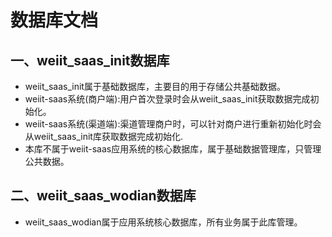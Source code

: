 
# 数据库文档



## 一、weiit_saas_init数据库


 -  weiit_saas_init属于基础数据库，主要目的用于存储公共基础数据。
 -  weiit-saas系统(商户端):用户首次登录时会从weiit_saas_init获取数据完成初始化。
 -  weiit-saas系统(渠道端):渠道管理商户时，可以针对商户进行重新初始化时会从weiit_saas_init库获取数据完成初始化.
 -  本库不属于weiit-saas应用系统的核心数据库，属于基础数据管理库，只管理公共数据。

 
 
 
## 二、weiit_saas_wodian数据库
-  weiit_saas_wodian属于应用系统核心数据库，所有业务属于此库管理。


 